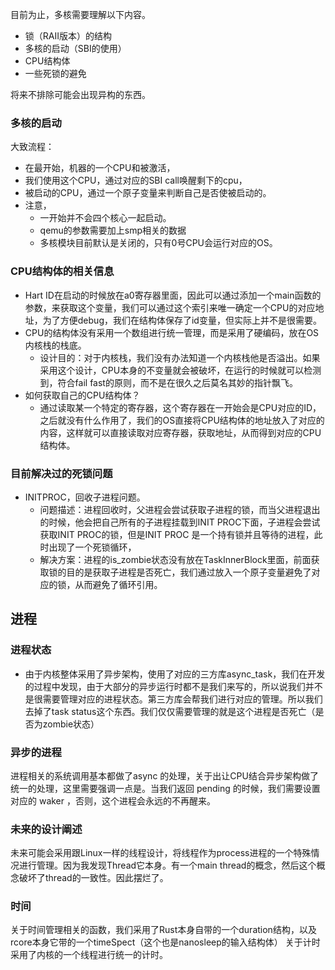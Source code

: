目前为止，多核需要理解以下内容。
- 锁（RAII版本）的结构
- 多核的启动（SBI的使用）
- CPU结构体
- 一些死锁的避免

将来不排除可能会出现异构的东西。

### 多核的启动
大致流程：
- 在最开始，机器的一个CPU和被激活，
- 我们使用这个CPU，通过对应的SBI call唤醒剩下的cpu，
- 被启动的CPU，通过一个原子变量来判断自己是否使被启动的。
- 注意，
  - 一开始并不会四个核心一起启动。
  - qemu的参数需要加上smp相关的数据
  - 多核模块目前默认是关闭的，只有0号CPU会运行对应的OS。

### CPU结构体的相关信息
- Hart ID在启动的时候放在a0寄存器里面，因此可以通过添加一个main函数的参数，来获取这个变量，我们可以通过这个索引来唯一确定一个CPU的对应地址，为了方便debug，我们在结构体保存了id变量，但实际上并不是很需要。
- CPU的结构体没有采用一个数组进行统一管理，而是采用了硬编码，放在OS内核栈的栈底。
  - 设计目的：对于内核栈，我们没有办法知道一个内核栈他是否溢出。如果采用这个设计，CPU本身的不变量就会被破坏，在运行的时候就可以检测到，符合fail fast的原则，而不是在很久之后莫名其妙的指针飘飞。
- 如何获取自己的CPU结构体？
  - 通过读取某一个特定的寄存器，这个寄存器在一开始会是CPU对应的ID，之后就没有什么作用了，我们的OS直接将CPU结构体的地址放入了对应的内容，这样就可以直接读取对应寄存器，获取地址，从而得到对应的CPU结构体。

### 目前解决过的死锁问题
- INITPROC，回收子进程问题。
  - 问题描述：进程回收时，父进程会尝试获取子进程的锁，而当父进程退出的时候，他会把自己所有的子进程挂载到INIT PROC下面，子进程会尝试获取INIT PROC的锁，但是INIT PROC 是一个持有锁并且等待的进程，此时出现了一个死锁循环，
  - 解决方案：进程的is_zombie状态没有放在TaskInnerBlock里面，前面获取锁的目的是获取子进程是否死亡，我们通过放入一个原子变量避免了对应的锁，从而避免了循环引用。

## 进程
### 进程状态
- 由于内核整体采用了异步架构，使用了对应的三方库async_task，我们在开发的过程中发现，由于大部分的异步运行时都不是我们来写的，所以说我们并不是很需要管理对应的进程状态。第三方库会帮我们进行对应的管理。所以我们去掉了task status这个东西。我们仅仅需要管理的就是这个进程是否死亡（是否为zombie状态）

### 异步的进程
进程相关的系统调用基本都做了async 的处理，关于出让CPU结合异步架构做了统一的处理，这里需要强调一点是。当我们返回 pending 的时候，我们需要设置对应的 waker ，否则，这个进程会永远的不再醒来。

### 未来的设计阐述
未来可能会采用跟Linux一样的线程设计，将线程作为process进程的一个特殊情况进行管理。因为我发现Thread它本身。有一个main thread的概念，然后这个概念破坏了thread的一致性。因此摆烂了。

### 时间
关于时间管理相关的函数，我们采用了Rust本身自带的一个duration结构，以及rcore本身它带的一个timeSpect（这个也是nanosleep的输入结构体）
关于计时采用了内核的一个线程进行统一的计时。
